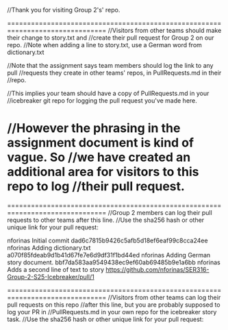 //Thank you for visiting Group 2's' repo.

===============================================================================
//Visitors from other teams should make their change to story.txt and
//create their pull request for Group 2 on our repo.
//Note when adding a line to story.txt, use a German word from dictionary.txt

//Note that the assignment says team members should log the link to any pull 
//requests they create in other teams' repos, in PullRequests.md in their 
//repo.

//This implies your team should have a copy of PullRequests.md in your 
//icebreaker git repo for logging the pull request you've made here.

//However the phrasing in the assignment document is kind of vague. So
//we have created an additional area for visitors to this repo to log
//their pull request.
===============================================================================

===============================================================================
//Group 2 members can log their pull requests to other teams after this line.
//Use the sha256 hash or other unique link for your pull request:

nforinas Initial commit                 dad6c7815b9426c5afb5d18ef6eaf99c8cca24ee
nforinas Adding dictionary.txt          a070f85fdeab9d1b41d67fe7e6d9df31f1bd44ed
nforinas Adding German story document.  bbf7da583aa9549438ec9ef60ab69485b9e1a6bb
nforinas Adds a second line of text to story https://github.com/nforinas/SER316-Group-2-S25-Icebreaker/pull/1


===============================================================================
//Visitors from other teams can log their pull requests on this repo
//after this line, but you are probably supposed to log your PR in
//PullRequests.md in your own repo for the icebreaker story task.
//Use the sha256 hash or other unique link for your pull request:




